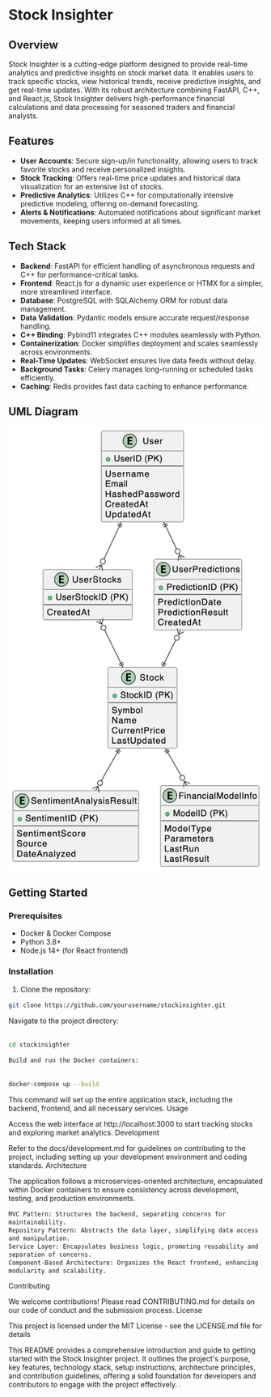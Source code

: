# Stock Insighter

## Overview

Stock Insighter is a cutting-edge platform designed to provide real-time analytics and predictive insights on stock market data. It enables users to track specific stocks, view historical trends, receive predictive insights, and get real-time updates. With its robust architecture combining FastAPI, C++, and React.js, Stock Insighter delivers high-performance financial calculations and data processing for seasoned traders and financial analysts.

## Features

- **User Accounts**: Secure sign-up/in functionality, allowing users to track favorite stocks and receive personalized insights.
- **Stock Tracking**: Offers real-time price updates and historical data visualization for an extensive list of stocks.
- **Predictive Analytics**: Utilizes C++ for computationally intensive predictive modeling, offering on-demand forecasting.
- **Alerts & Notifications**: Automated notifications about significant market movements, keeping users informed at all times.

## Tech Stack

- **Backend**: FastAPI for efficient handling of asynchronous requests and C++ for performance-critical tasks.
- **Frontend**: React.js for a dynamic user experience or HTMX for a simpler, more streamlined interface.
- **Database**: PostgreSQL with SQLAlchemy ORM for robust data management.
- **Data Validation**: Pydantic models ensure accurate request/response handling.
- **C++ Binding**: Pybind11 integrates C++ modules seamlessly with Python.
- **Containerization**: Docker simplifies deployment and scales seamlessly across environments.
- **Real-Time Updates**: WebSocket ensures live data feeds without delay.
- **Background Tasks**: Celery manages long-running or scheduled tasks efficiently.
- **Caching**: Redis provides fast data caching to enhance performance.

## UML Diagram
![UML class diagram](./UML.png "Models related to Users, Stocks, Stock Predictions, and Sentiment Analysis")
## Getting Started

### Prerequisites

- Docker & Docker Compose
- Python 3.8+
- Node.js 14+ (for React frontend)

### Installation

1. Clone the repository:
```bash
git clone https://github.com/yourusername/stockinsighter.git
```   
 Navigate to the project directory:

```bash

cd stockinsighter
```
    Build and run the Docker containers:

```bash

docker-compose up --build
```
This command will set up the entire application stack, including the backend, frontend, and all necessary services.
Usage

Access the web interface at http://localhost:3000 to start tracking stocks and exploring market analytics.
Development

Refer to the docs/development.md for guidelines on contributing to the project, including setting up your development environment and coding standards.
Architecture

The application follows a microservices-oriented architecture, encapsulated within Docker containers to ensure consistency across development, testing, and production environments.

    MVC Pattern: Structures the backend, separating concerns for maintainability.
    Repository Pattern: Abstracts the data layer, simplifying data access and manipulation.
    Service Layer: Encapsulates business logic, promoting reusability and separation of concerns.
    Component-Based Architecture: Organizes the React frontend, enhancing modularity and scalability.

Contributing

We welcome contributions! Please read CONTRIBUTING.md for details on our code of conduct and the submission process.
License

This project is licensed under the MIT License - see the LICENSE.md file for details

This README provides a comprehensive introduction and guide to getting started with the Stock Insighter project. It outlines the project's purpose, key features, technology stack, setup instructions, architecture principles, and contribution guidelines, offering a solid foundation for developers and contributors to engage with the project effectively.
.
